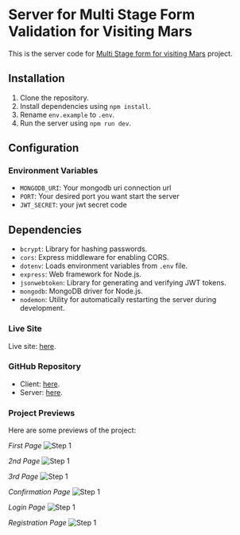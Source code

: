 # Server for Multi Stage Form Validation for Visiting Mars
This is the server code for [Multi Stage form for visiting Mars](https://github.com/rasel-gannicus/Multi-stage-form-for-visiting-Mars-application) project. 

## Installation

1. Clone the repository.
2. Install dependencies using `npm install`.
3. Rename `env.example` to `.env`.
4. Run the server using `npm run dev`.

## Configuration

### Environment Variables

- `MONGODB_URI`: Your mongodb uri connection url
- `PORT`: Your desired port you want start the server
- `JWT_SECRET`: your jwt secret code

## Dependencies

- `bcrypt`: Library for hashing passwords.
- `cors`: Express middleware for enabling CORS.
- `dotenv`: Loads environment variables from `.env` file.
- `express`: Web framework for Node.js.
- `jsonwebtoken`: Library for generating and verifying JWT tokens.
- `mongodb`: MongoDB driver for Node.js.
- `nodemon`: Utility for automatically restarting the server during development.

### Live Site

Live site: [here](https://multi-stage-form-for-mars-visit-application.vercel.app/).

### GitHub Repository

- Client: [here](https://github.com/rasel-gannicus/Multi-stage-form-for-visiting-Mars-application).
- Server: [here](https://github.com/rasel-gannicus/Server-for-multi-stage-form-visiting-mars).

### Project Previews

Here are some previews of the project:

*First Page*
![Step 1](https://i.ibb.co/sC03wTL/Xnapper-2024-08-02-13-08-55.png)


*2nd Page*
![Step 1](https://i.ibb.co/w63ZxPq/Xnapper-2024-08-02-13-11-07.png)

*3rd Page*
![Step 1](https://i.ibb.co/K7K6gCz/Xnapper-2024-08-02-13-12-34.png)

*Confirmation Page*
![Step 1](https://i.ibb.co/9Hsh6N9/Xnapper-2024-08-02-13-13-08.png)


*Login Page*
![Step 1](https://i.ibb.co/zNJTkRg/Xnapper-2024-08-02-13-13-31.png)

*Registration Page*
![Step 1](https://i.ibb.co/hcR88Z6/Xnapper-2024-08-02-13-13-52.png)
